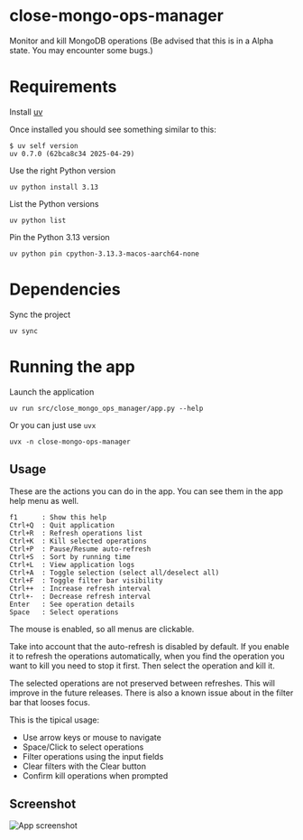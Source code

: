 # close-mongo-ops-manager
Monitor and kill MongoDB operations (Be advised that this is in a Alpha state. You may encounter some bugs.)

# Requirements

Install [uv](https://docs.astral.sh/uv/getting-started/installation/#installing-uv)

Once installed you should see something similar to this:
```shell
$ uv self version
uv 0.7.0 (62bca8c34 2025-04-29)
```

Use the right Python version
```shell
uv python install 3.13
```

List the Python versions
```shell
uv python list
```

Pin the Python 3.13 version
```shell
uv python pin cpython-3.13.3-macos-aarch64-none
```

# Dependencies

Sync the project
```shell
uv sync
```

# Running the app

Launch the application
```shell
uv run src/close_mongo_ops_manager/app.py --help
```

Or you can just use `uvx`
```shell
uvx -n close-mongo-ops-manager
```

## Usage

These are the actions you can do in the app. You can see them in the app help menu as well.
```
f1      : Show this help
Ctrl+Q  : Quit application
Ctrl+R  : Refresh operations list
Ctrl+K  : Kill selected operations
Ctrl+P  : Pause/Resume auto-refresh
Ctrl+S  : Sort by running time
Ctrl+L  : View application logs
Ctrl+A  : Toggle selection (select all/deselect all)
Ctrl+F  : Toggle filter bar visibility
Ctrl++  : Increase refresh interval
Ctrl+-  : Decrease refresh interval
Enter   : See operation details
Space   : Select operations
```

The mouse is enabled, so all menus are clickable.

Take into account that the auto-refresh is disabled by default. If you enable it to refresh the operations automatically, when you find the operation you want to kill you need to stop it first. Then select the operation and kill it.

The selected operations are not preserved between refreshes. This will improve in the future releases.
There is also a known issue about in the filter bar that looses focus.

This is the tipical usage:

- Use arrow keys or mouse to navigate
- Space/Click to select operations
- Filter operations using the input fields
- Clear filters with the Clear button
- Confirm kill operations when prompted

## Screenshot

![App screenshot](img/close-mongo-ops-manager.png "Close Mongo Ops Manager")
